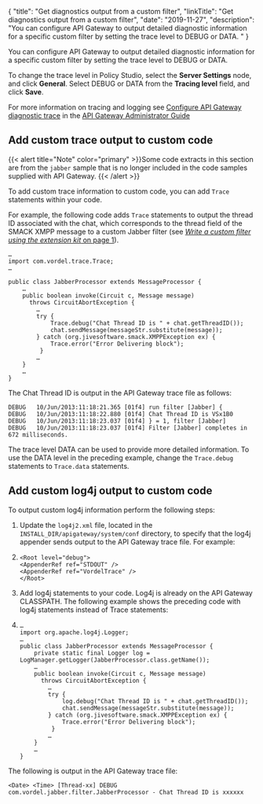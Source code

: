 {
"title": "Get diagnostics output from a custom filter",
"linkTitle": "Get diagnostics output from a custom filter",
"date": "2019-11-27",
"description": "You can configure API Gateway to output detailed diagnostic information for a specific custom filter by setting the trace level to DEBUG or DATA. "
}
﻿

You can configure API Gateway to output detailed diagnostic information for a specific custom filter by setting the trace level to DEBUG or DATA.

To change the trace level in Policy Studio, select the **Server Settings** node, and click **General**. Select DEBUG or DATA from the **Tracing level** field, and click **Save**.

For more information on tracing and logging see
[Configure API Gateway diagnostic trace](/csh?context=106&product=prod-api-gateway-77)
in the
[API Gateway Administrator Guide](/bundle/APIGateway_77_AdministratorGuide_allOS_en_HTML5/)

Add custom trace output to custom code
--------------------------------------

{{< alert title="Note" color="primary" >}}Some code extracts in this section are from the `jabber` sample that is no longer included in the code samples supplied with API Gateway. {{< /alert >}}

To add custom trace information to custom code, you can add `Trace` statements within your code.

For example, the following code adds `Trace` statements to output the thread ID associated with the chat, which corresponds to the thread field of the SMACK XMPP message to a custom Jabber filter (see [*Write a custom filter using the extension kit* on page 1](custom_filter_extension_kit.htm)).

``` {space="preserve"}
…
import com.vordel.trace.Trace;
…

public class JabberProcessor extends MessageProcessor {
    …    
    public boolean invoke(Circuit c, Message message)   
      throws CircuitAbortException {             
        …
        try {        
            Trace.debug("Chat Thread ID is " + chat.getThreadID());
            chat.sendMessage(messageStr.substitute(message));            
        } catch (org.jivesoftware.smack.XMPPException ex) {
            Trace.error("Error Delivering block");    
         }         
        …          
    }
    …
}
```

The Chat Thread ID is output in the API Gateway trace file as follows:

``` {space="preserve"}
DEBUG   10/Jun/2013:11:18:21.365 [01f4] run filter [Jabber] {
DEBUG   10/Jun/2013:11:18:22.880 [01f4] Chat Thread ID is VSx1B0
DEBUG   10/Jun/2013:11:18:23.037 [01f4] } = 1, filter [Jabber]
DEBUG   10/Jun/2013:11:18:23.037 [01f4] Filter [Jabber] completes in 672 milliseconds.
```

The trace level DATA can be used to provide more detailed information. To use the DATA level in the preceding example, change the `Trace.debug` statements to `Trace.data` statements.

Add custom log4j output to custom code
--------------------------------------

To output custom log4j information perform the following steps:

1.  Update the `log4j2.xml` file, located in the `INSTALL_DIR/apigateway/system/conf` directory, to specify that the log4j appender sends output to the API Gateway trace file. For example:
2.  ``` {space="preserve"}
    <Root level="debug">
    <AppenderRef ref="STDOUT" />
    <AppenderRef ref="VordelTrace" />
    </Root>                                   
    ```

3.  Add log4j statements to your code. Log4j is already on the API Gateway CLASSPATH. The following example shows the preceding code with log4j statements instead of Trace statements:
4.  ``` {space="preserve"}
    …
    import org.apache.log4j.Logger;
    …
    public class JabberProcessor extends MessageProcessor {
        private static final Logger log = LogManager.getLogger(JabberProcessor.class.getName());  
        …    
        public boolean invoke(Circuit c, Message message)   
          throws CircuitAbortException {             
            …
            try {        
                log.debug("Chat Thread ID is " + chat.getThreadID());
                chat.sendMessage(messageStr.substitute(message));            
            } catch (org.jivesoftware.smack.XMPPException ex) {
                Trace.error("Error Delivering block");    
             }          
            …          
        }
        …
    }
    ```

The following is output in the API Gateway trace file:

``` {space="preserve"}
<Date> <Time> [Thread-xx] DEBUG com.vordel.jabber.filter.JabberProcessor - Chat Thread ID is xxxxxx
```
